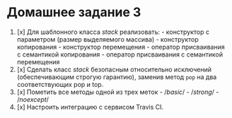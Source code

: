 # Домашнее задание 3
1. [x] Для шаблонного класса *stack* реализовать:
       - конструктор с параметром (размер выделяемого массива)
       - конструктор копирования
       - конструктор перемещения
       - оператор присваивания с семантикой копирования
       - оператор присваивания с семантикой перемещения
2. [x] Сделать класс *stack* безопасным относительно исключений (обеспечивающим строгую гарантию), заменив метод `pop` на два соответствующих pop и top.
3. [x] Пометить все методы одной из трех меток
       - /*basic*/
       - /*strong*/
       - /*noexcept*/
4. [x] Настроить интеграцию с сервисом Travis CI.
